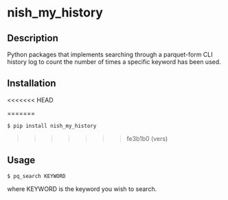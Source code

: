 # nish_my_history

## Description

Python packages that implements searching through a parquet-form CLI history log to count the number of times a specific keyword has been used.

## Installation
<<<<<<< HEAD

=======
```
$ pip install nish_my_history 
```
>>>>>>> fe3b1b0 (vers)

## Usage
```
$ pq_search KEYWORD
```

where KEYWORD is the keyword you wish to search.
